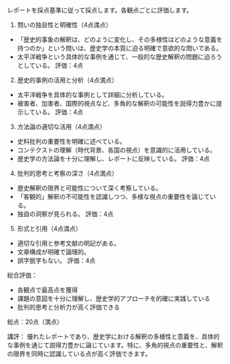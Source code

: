 レポートを採点基準に従って採点します。各観点ごとに評価します。

1. 問いの独自性と明確性（4点満点）
- 「歴史的事象の解釈は、どのように変化し、その多様性はどのような意義を持つのか」という問いは、歴史学の本質に迫る明確で意欲的な問いである。
- 太平洋戦争という具体的な事例を通じて、一般的な歴史解釈の問題に迫ろうとしている。
評価：4点

2. 歴史的事例の活用と分析（4点満点）
- 太平洋戦争を具体的な事例として詳細に分析している。
- 被害者、加害者、国際的視点など、多角的な解釈の可能性を説得力豊かに提示している。
評価：4点

3. 方法論の適切な活用（4点満点）
- 史料批判の重要性を明確に述べている。
- コンテクストの理解（時代背景、各国の視点）を意識的に活用している。
- 歴史学の方法論を十分に理解し、レポートに反映している。
評価：4点

4. 批判的思考と考察の深さ（4点満点）
- 歴史解釈の限界と可能性について深く考察している。
- 「客観的」解釈の不可能性を認識しつつ、多様な視点の重要性を論じている。
- 独自の洞察が見られる。
評価：4点

5. 形式と引用（4点満点）
- 適切な引用と参考文献の明記がある。
- 文章構成が明確で論理的。
- 誤字脱字もない。
評価：4点

総合評価：
- 各観点で最高点を獲得
- 課題の意図を十分に理解し、歴史学的アプローチを的確に実践している
- 批判的思考と分析力が高く評価できる

総点：20点（満点）

講評：
優れたレポートであり、歴史学における解釈の多様性と意義を、具体的な事例を通じて説得力豊かに論じています。特に、多角的視点の重要性と、解釈の限界を同時に認識している点が高く評価できます。